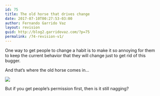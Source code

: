 ```yaml
---
id: 75
title: The old horse that drives change
date: 2017-07-10T00:27:53-03:00
author: Fernando Garrido Vaz
layout: revision
guid: http://blog2.garridovaz.com/?p=75
permalink: /74-revision-v1/
---
```

One way to get people to change a habit is to make it so annoying for them to keep the current behavior that they will change just to get rid of this bugger. 

And that&#8217;s where the old horse comes in&#8230; 

![](/content/images/2014/Sep/nag_-_Google_Search.jpg) 

But if you get people&#8217;s permission first, then is it still nagging?